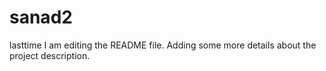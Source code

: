 # sanad2
lasttime
I am editing the README file. Adding some more details about the project description.
